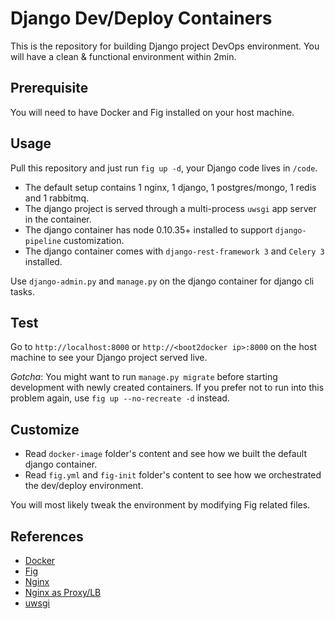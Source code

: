 Django Dev/Deploy Containers
============================
This is the repository for building Django project DevOps environment. 
You will have a clean & functional environment within 2min.

Prerequisite
------------
You will need to have Docker and Fig installed on your host machine.

Usage
-----
Pull this repository and just run `fig up -d`, your Django code lives in `/code`.

- The default setup contains 1 nginx, 1 django, 1 postgres/mongo, 1 redis and 1 rabbitmq.
- The django project is served through a multi-process `uwsgi` app server in the container.
- The django container has node 0.10.35+ installed to support `django-pipeline` customization.
- The django container comes with `django-rest-framework 3` and `Celery 3` installed.

Use `django-admin.py` and `manage.py` on the django container for django cli tasks.

Test
----
Go to `http://localhost:8000` or `http://<boot2docker ip>:8000` on the host machine to see your Django project served live.

*Gotcha*: You might want to run `manage.py migrate` before starting development with newly created containers.
If you prefer not to run into this problem again, use `fig up --no-recreate -d` instead. 

Customize
---------
- Read `docker-image` folder's content and see how we built the default django container.
- Read `fig.yml` and `fig-init` folder's content to see how we orchestrated the dev/deploy environment.

You will most likely tweak the environment by modifying Fig related files.

References
----------
- [Docker](http://docs.docker.com/)
- [Fig](http://www.fig.sh/index.html)
- [Nginx](http://nginx.org/en/docs/)
- [Nginx as Proxy/LB](https://www.digitalocean.com/community/tutorials/understanding-nginx-http-proxying-load-balancing-buffering-and-caching)
- [uwsgi](https://uwsgi-docs.readthedocs.org/en/latest/tutorials/Django_and_nginx.html)
